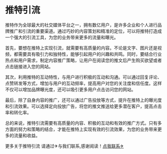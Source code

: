 # 推特引流

推特作为全球最大的社交媒体平台之一，拥有数亿用户，是许多企业和个人进行品牌推广和引流的重要渠道。通过巧妙的内容策划和精准的定位，可以将推特打造成一个强大的引流工具，为您的业务带来更多的流量和曝光。

首先，要想在推特上实现引流，就需要有高质量的内容。不论是文字、图片还是视频，都需要具有吸引力和独特性，能够引起用户的兴趣和共鸣。同时，要结合行业热点和用户需求，制定内容推广策略，让用户在阅读您的推文后产生购买欲望或者点击链接进入您的网站。

其次，利用推特的互动特性，与用户进行积极的互动和沟通。可以通过回复评论、点赞转发等方式，增加与用户的互动频率，提高用户对您的关注度和信任度。这样不仅可以增加品牌曝光度，还可以吸引更多用户点击访问您的网站。

最后，除了自身内容的推广，还可以通过广告投放等方式，提升在推特上的曝光度和引流效果。可以选择定向投放广告，将您的推文推送给更多潜在客户，提高点击率和转化率。

总的来说，推特引流需要有高质量的内容、积极的互动和有效的推广方式。只有多方面的努力和策略的结合，才能在推特上实现有效的引流效果，为您的业务带来更多的流量和收益。

更多关于推特引流 请通过✈与我们联系,感谢阅读！[点我联系✈](https://pc.G208.com)